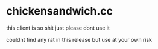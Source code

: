 # chickensandwich.cc
this client is so shit just please dont use it

couldnt find any rat in this release but use at your own risk
